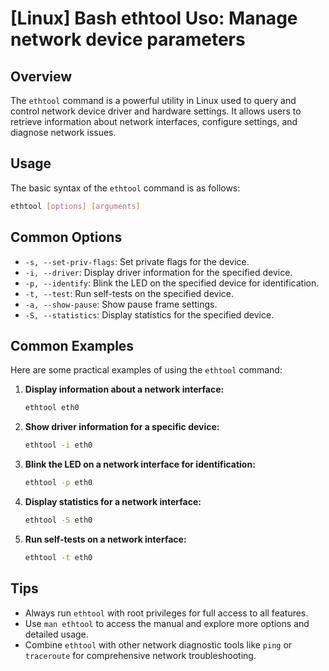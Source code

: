 # [Linux] Bash ethtool Uso: Manage network device parameters

## Overview
The `ethtool` command is a powerful utility in Linux used to query and control network device driver and hardware settings. It allows users to retrieve information about network interfaces, configure settings, and diagnose network issues.

## Usage
The basic syntax of the `ethtool` command is as follows:

```bash
ethtool [options] [arguments]
```

## Common Options
- `-s, --set-priv-flags`: Set private flags for the device.
- `-i, --driver`: Display driver information for the specified device.
- `-p, --identify`: Blink the LED on the specified device for identification.
- `-t, --test`: Run self-tests on the specified device.
- `-a, --show-pause`: Show pause frame settings.
- `-S, --statistics`: Display statistics for the specified device.

## Common Examples
Here are some practical examples of using the `ethtool` command:

1. **Display information about a network interface:**
   ```bash
   ethtool eth0
   ```

2. **Show driver information for a specific device:**
   ```bash
   ethtool -i eth0
   ```

3. **Blink the LED on a network interface for identification:**
   ```bash
   ethtool -p eth0
   ```

4. **Display statistics for a network interface:**
   ```bash
   ethtool -S eth0
   ```

5. **Run self-tests on a network interface:**
   ```bash
   ethtool -t eth0
   ```

## Tips
- Always run `ethtool` with root privileges for full access to all features.
- Use `man ethtool` to access the manual and explore more options and detailed usage.
- Combine `ethtool` with other network diagnostic tools like `ping` or `traceroute` for comprehensive network troubleshooting.